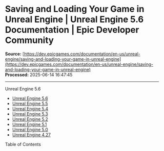 # Saving and Loading Your Game in Unreal Engine | Unreal Engine 5.6 Documentation | Epic Developer Community

**Source:** [https://dev.epicgames.com/documentation/en-us/unreal-engine/saving-and-loading-your-game-in-unreal-engine](https://dev.epicgames.com/documentation/en-us/unreal-engine/saving-and-loading-your-game-in-unreal-engine)  
**Processed:** 2025-06-14 16:47:45

---

Unreal Engine 5.6

-   [Unreal Engine 5.6](/documentation/en-us/unreal-engine?application_version=5.6)
-   [Unreal Engine 5.5](/documentation/en-us/unreal-engine?application_version=5.5)
-   [Unreal Engine 5.4](/documentation/en-us/unreal-engine?application_version=5.4)
-   [Unreal Engine 5.3](/documentation/en-us/unreal-engine?application_version=5.3)
-   [Unreal Engine 5.2](/documentation/en-us/unreal-engine?application_version=5.2)
-   [Unreal Engine 5.1](/documentation/en-us/unreal-engine?application_version=5.1)
-   [Unreal Engine 5.0](/documentation/en-us/unreal-engine?application_version=5.0)
-   [Unreal Engine 4.27](/documentation/en-us/unreal-engine?application_version=4.27)

Table of Contents